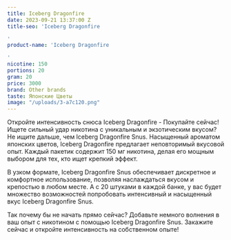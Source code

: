 ```yaml
---
title: Iceberg Dragonfire
date: 2023-09-21 13:37:00 Z
title-seo: 'Iceberg Dragonfire

'
product-name: 'Iceberg Dragonfire

'
nicotine: 150
portions: 20
gram: 20
price: 3000
brand: Other brands
taste: Японские Цветы
image: "/uploads/3-a7c120.png"
---
```



Откройте интенсивность снюса Iceberg Dragonfire - Покупайте сейчас!
Ищете сильный удар никотина с уникальным и экзотическим вкусом? Не ищите дальше, чем Iceberg Dragonfire Snus. Насыщенный ароматом японских цветов, Iceberg Dragonfire предлагает неповторимый вкусовой опыт. Каждый пакетик содержит 150 мг никотина, делая его мощным выбором для тех, кто ищет крепкий эффект.

В узком формате, Iceberg Dragonfire Snus обеспечивает дискретное и комфортное использование, позволяя наслаждаться вкусом и крепостью в любом месте. А с 20 штуками в каждой банке, у вас будет множество возможностей попробовать интенсивный и насыщенный вкус Iceberg Dragonfire Snus.

Так почему бы не начать прямо сейчас? Добавьте немного волнения в ваш опыт с никотином с помощью Iceberg Dragonfire Snus. Закажите сейчас и откройте интенсивность на собственном опыте!